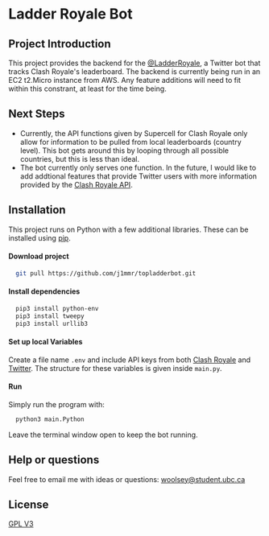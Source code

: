 
# Ladder Royale Bot

## Project Introduction

This project provides the backend for the [@LadderRoyale](https://twitter.com/LadderRoyale), a Twitter bot that tracks Clash Royale's leaderboard. The backend is currently being run in an EC2 t2.Micro instance from AWS. Any feature additions will need to fit within this constrant, at least for the time being.

## Next Steps
- Currently, the API functions given by Supercell for Clash Royale only allow for information to be pulled from local leaderboards (country level). This bot gets around this by looping through all possible countries, but this is less than ideal.
- The bot currently only serves one function. In the future, I would like to add addtional features that provide Twitter users with more information provided by the [Clash Royale API](https://developer.clashroyale.com/#/documentation "Requires signin"). 


## Installation
This project runs on Python with a few additional libraries. These can be installed using [pip](https://pypi.org/project/pip/).
#### Download project

```bash
  git pull https://github.com/j1mmr/topladderbot.git
```

#### Install dependencies
```bash
  pip3 install python-env
  pip3 install tweepy
  pip3 install urllib3
```

#### Set up local Variables
Create a file name `.env` and include API keys from both [Clash Royale](https://developer.clashroyale.com/#/) and [Twitter](https://developer.twitter.com/en). The structure for these variables is given inside `main.py`.

#### Run
Simply run the program with:
```bash
  python3 main.Python
```
Leave the terminal window open to keep the bot running.
## Help or questions

Feel free to email me with ideas or questions:
<woolsey@student.ubc.ca>
## License

[GPL V3](https://choosealicense.com/licenses/gpl-3.0/)

